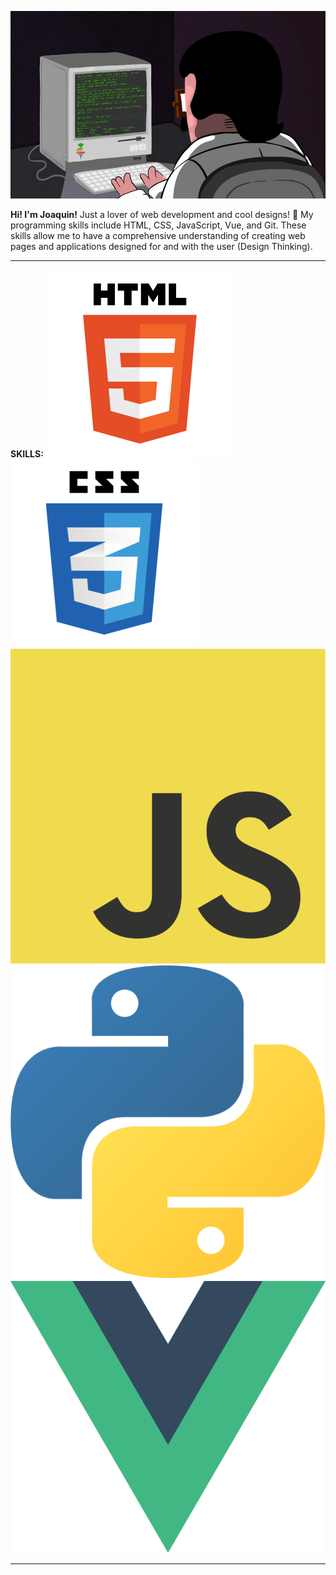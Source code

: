 <p align="center">
 <img src="https://github.com/larajoaquin90/larajoaquin90/blob/main/assets/coding.gif?raw=true" style="width:600px; height:300px;"/>
</p>

**Hi! I'm Joaquin!** Just a lover of web development and cool designs! 🤩 My programming skills include HTML, CSS, JavaScript, Vue, and Git. These skills allow me to have a comprehensive understanding of creating web pages and applications designed for and with the user (Design Thinking).
***

**SKILLS:**
<img src="assets/html5.png" />
<img src="assets/css3.png" />
<img src="assets/js.png" />
<img src="assets/python.png" />
<img src="assets/vue.png" />

***



